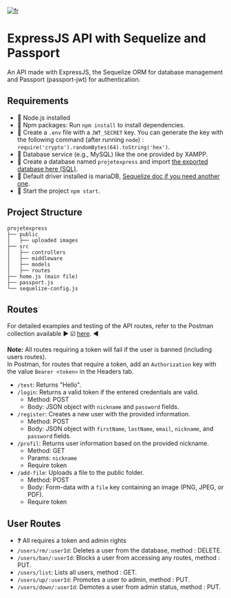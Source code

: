 [![fr](https://img.shields.io/badge/Langage-FR-red.svg)](https://github.com/Maxime41/projetexpress/blob/main/README.fr.md)

# ExpressJS API with Sequelize and Passport

An API made with ExpressJS, the Sequelize ORM for database management and Passport (passport-jwt) for authentication.

## Requirements

- :small_blue_diamond: Node.js installed
- :small_blue_diamond: Npm packages: Run `npm install` to install dependencies.
- :small_blue_diamond: Create a `.env` file with a `JWT_SECRET` key. You can generate the key with the following command (after running `node`) : `require('crypto').randomBytes(64).toString('hex')`.
- :small_blue_diamond: Database service (e.g., MySQL) like the one provided by XAMPP.
- :small_blue_diamond: Create a database named `projetexpress` and import [the exported database here (SQL)](https://github.com/Maxime41/projetexpress/blob/main/projetexpress.sql).
- :small_blue_diamond: Default driver installed is mariaDB, [Sequelize doc if you need another one](https://sequelize.org/docs/v6/getting-started/).
- :small_blue_diamond: Start the project `npm start`.

## Project Structure

```
projetexpress
├── public
│   ├── uploaded images
├── src
│   ├── controllers
│   ├── middleware
│   ├── models
│   ├── routes
├── home.js (main file)
├── passport.js
└── sequelize-config.js
```

## Routes

For detailed examples and testing of the API routes, refer to the Postman collection available :arrow_forward: :ballot_box_with_check: [here](https://documenter.getpostman.com/view/33186430/2sA2rFTLdN). :arrow_backward:

**Note:** All routes requiring a token will fail if the user is banned (including users routes).  
In Postman, for routes that require a token, add an `Authorization` key with the value `Bearer <token>` in the Headers tab.

- `/test`: Returns "Hello".
- `/login`: Returns a valid token if the entered credentials are valid.
  - Method: POST
  - Body: JSON object with `nickname` and `password` fields.
- `/register`: Creates a new user with the provided information.
  - Method: POST
  - Body: JSON object with `firstName`, `lastName`, `email`, `nickname`, and `password` fields.
- `/profil`: Returns user information based on the provided nickname.
  - Method: GET
  - Params: `nickname`
  - Require token
- `/add-file`: Uploads a file to the public folder.
  - Method: POST
  - Body: Form-data with a `file` key containing an image (PNG, JPEG, or PDF).
  - Require token

## User Routes

- :question: All requires a token and admin rights
- `/users/rm/:userId`: Deletes a user from the database, method : DELETE.
- `/users/ban/:userId`: Blocks a user from accessing any routes, method : PUT.
- `/users/list`: Lists all users, method : GET.
- `/users/up/:userId`: Promotes a user to admin, method : PUT.
- `/users/down/:userId`: Demotes a user from admin status, method : PUT.
